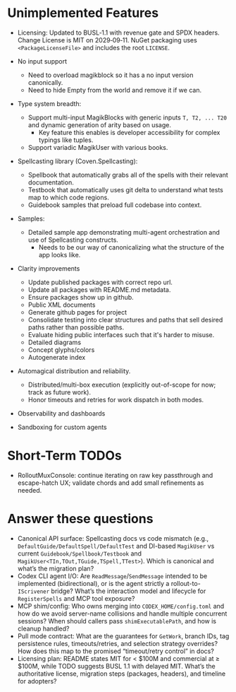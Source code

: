 # Unimplemented Features
- Licensing: Updated to BUSL‑1.1 with revenue gate and SPDX headers. Change License is MIT on 2029‑09‑11. NuGet packaging uses `<PackageLicenseFile>` and includes the root `LICENSE`.

- No input support
  - Need to overload magikblock so it has a no input version canonically.
  - Need to hide Empty from the world and remove it if we can.

- Type system breadth:
  - Support multi-input MagikBlocks with generic inputs `T, T2, ... T20` and dynamic generation of arity based on usage.
    - Key feature this enables is developer accessibility for complex typings like tuples.
  - Support variadic MagikUser with various books.

- Spellcasting library (Coven.Spellcasting):
  - Spellbook that automatically grabs all of the spells with their relevant documentation.
  - Testbook that automatically uses git delta to understand what tests map to which code regions.
  - Guidebook samples that preload full codebase into context.

- Samples:
  - Detailed sample app demonstrating multi-agent orchestration and use of Spellcasting constructs.
    - Needs to be our way of canonicalizing what the structure of the app looks like.

- Clarity improvements
  - Update published packages with correct repo url.
  - Update all packages with README.md metadata.
  - Ensure packages show up in github.
  - Public XML documents
  - Generate github pages for project
  - Consolidate testing into clear structures and paths that sell desired paths rather than possible paths.
  - Evaluate hiding public interfaces such that it's harder to misuse.
  - Detailed diagrams
  - Concept glyphs/colors
  - Autogenerate index

- Automagical distribution and reliability.
  - Distributed/multi-box execution (explicitly out-of-scope for now; track as future work).
  - Honor timeouts and retries for work dispatch in both modes.

- Observability and dashboards

- Sandboxing for custom agents

# Short-Term TODOs

- RolloutMuxConsole: continue iterating on raw key passthrough and escape-hatch UX; validate chords and add small refinements as needed.

# Answer these questions

- Canonical API surface: Spellcasting docs vs code mismatch (e.g., `DefaultGuide/DefaultSpell/DefaultTest` and DI-based `MagikUser` vs current `Guidebook/Spellbook/Testbook` and `MagikUser<TIn,TOut,TGuide,TSpell,TTest>`). Which is canonical and what’s the migration plan?
- Codex CLI agent I/O: Are `ReadMessage`/`SendMessage` intended to be implemented (bidirectional), or is the agent strictly a rollout-to-`IScrivener` bridge? What’s the interaction model and lifecycle for `RegisterSpells` and MCP tool exposure?
- MCP shim/config: Who owns merging into `CODEX_HOME/config.toml` and how do we avoid server-name collisions and handle multiple concurrent sessions? When should callers pass `shimExecutablePath`, and how is cleanup handled?
- Pull mode contract: What are the guarantees for `GetWork`, branch IDs, tag persistence rules, timeouts/retries, and selection strategy overrides? How does this map to the promised “timeout/retry control” in docs?
- Licensing plan: README states MIT for < $100M and commercial at ≥ $100M, while TODO suggests BUSL 1.1 with delayed MIT. What’s the authoritative license, migration steps (packages, headers), and timeline for adopters?
